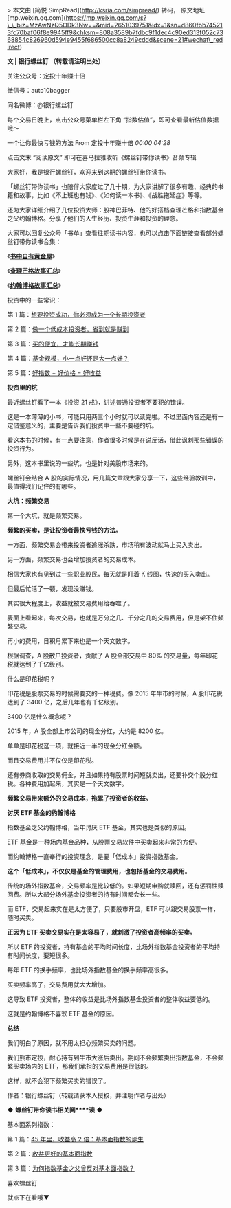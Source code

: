 \> 本文由 \[简悦 SimpRead\](http://ksria.com/simpread/) 转码， 原文地址 \[mp.weixin.qq.com\](https://mp.weixin.qq.com/s?\_\_biz=MzAwNzQ5ODk3Nw==&mid=2651039751&idx=1&sn=d860fbb745213fc70baf06f8e9945ff9&chksm=808a3589b7fdbc9f1dec4c90ed313f052c7368854c826960d594e9455f686500cc8a8249cddd&scene=21#wechat\_redirect)

 **文 | 银行螺丝钉 （转载请注明出处）**

关注公众号：定投十年赚十倍

微信号：auto10bagger

同名微博：@银行螺丝钉  

每个交易日晚上，点击公众号菜单栏左下角 “指数估值”，即可查看最新估值数据哦～

一个让你最快亏钱的方法 From 定投十年赚十倍 _00:00_ _04:28_

点击文末 “阅读原文” 即可在喜马拉雅收听《螺丝钉带你读书》音频专辑  

大家好，我是银行螺丝钉，欢迎来到这期的螺丝钉带你读书。

「螺丝钉带你读书」也陪伴大家度过了几十期，为大家讲解了很多有趣、经典的书籍和故事，比如《不上班也有钱》、《如何读一本书》、《战胜拖延症》等等。

还为大家详细介绍了几位投资大师：股神巴菲特、他的好搭档查理芒格和指数基金之父约翰博格。分享了他们的人生经历、投资生涯和投资的理念。

大家可以回复公众号「书单」查看往期读书内容，也可以点击下面链接查看部分螺丝钉带你读书合集：

《[**书中自有黄金屋**](http://mp.weixin.qq.com/s?__biz=MzAwNzQ5ODk3Nw==&mid=2651035952&idx=1&sn=b9c5a2afad856a8651f5034950f4dcac&chksm=808a04beb7fd8da80033025188a841673515aac1d0ec36e590e29d33a7a58576b362adbd958e&scene=21#wechat_redirect)》

《[**查理芒格故事汇总**](http://mp.weixin.qq.com/s?__biz=MzAwNzQ5ODk3Nw==&mid=2651036935&idx=2&sn=83f3fd9c227cee04eca26c2a52292cca&chksm=808a0089b7fd899f84c52a86fbf970b479a217ec6719f41f2763d76a105c17ffdd9243415fb4&scene=21#wechat_redirect)》

《[**约翰博格故事汇总**](http://mp.weixin.qq.com/s?__biz=MzAwNzQ5ODk3Nw==&mid=2651038207&idx=2&sn=0dc766cd2a44f8a050eda4e77caba220&chksm=808a3c71b7fdb56776a3b959d7e554001826ec2b96ea93beae6d1e80fd1df0e1d658838a9149&scene=21#wechat_redirect)》

投资中的一些常识：

第 1 篇：[想要投资成功，你必须成为一个长期投资者](http://mp.weixin.qq.com/s?__biz=MzAwNzQ5ODk3Nw==&mid=2651039456&idx=1&sn=f36a97794a2e292ee5c2df9d6d8c1f01&chksm=808a3b6eb7fdb278db7f40dfa6f9e1bd71297a91c61b2654e0d7a7d90239df20eac4c683d52a&scene=21#wechat_redirect)

第 2 篇：[做一个低成本投资者，省到就是赚到](http://mp.weixin.qq.com/s?__biz=MzAwNzQ5ODk3Nw==&mid=2651039514&idx=1&sn=173a487601c4e972edc87c159c23d1b7&chksm=808a3a94b7fdb3821b477ceca48447ad32156a220a58966159392f91ab8a8a474ca69dc12ad8&scene=21#wechat_redirect) 

第 3 篇：[买的便宜，才能长期赚钱](http://mp.weixin.qq.com/s?__biz=MzAwNzQ5ODk3Nw==&mid=2651039574&idx=1&sn=3998add97172d4713efdd24a971fbc67&chksm=808a3ad8b7fdb3ce23d4c8eece0e47f8d4c1bec2555ccb2c2fa0c5bead76429999f160a8e43e&scene=21#wechat_redirect)

第 4 篇：[基金规模，小一点好还是大一点好？](http://mp.weixin.qq.com/s?__biz=MzAwNzQ5ODk3Nw==&mid=2651039631&idx=1&sn=5434ae12d91d6d75e37024a957a16eb1&chksm=808a3a01b7fdb31724c8ac95022815085df882f6b31511950ba170d14a99ff9be5fb31e9c6b6&scene=21#wechat_redirect) 

第 5 篇：[好指数 + 好价格 = 好收益](http://mp.weixin.qq.com/s?__biz=MzAwNzQ5ODk3Nw==&mid=2651039693&idx=1&sn=dd8482f81bd300a4f683d3c2da01da00&chksm=808a3a43b7fdb35538ce0a7901ce03af9f11ce025367e0b3a53b175e9879e5f50b4b5d1ff7bc&scene=21#wechat_redirect) 

**投资里的坑**

最近螺丝钉看了一本《投资 21 戒》，讲述普通投资者不要犯的错误。

这是一本薄薄的小书，可能只用两三个小时就可以读完啦。不过里面内容还是有一定借鉴意义的，主要是告诉我们投资中一些不要碰的坑。

看这本书的时候，有一点要注意，作者很多时候是在说反话，借此讽刺那些错误的投资行为。

另外，这本书里说的一些坑，也是针对美股市场来的。

螺丝钉会结合 A 股的实际情况，用几篇文章跟大家分享一下，这些经验教训中，最值得我们记住的有哪些。

**大坑：频繁交易**

第一个大坑，就是频繁交易。

**频繁的买卖，是让投资者最快亏钱的方法。**

一方面，频繁交易会带来投资者追涨杀跌，市场稍有波动就马上买入卖出。

另一方面，频繁交易也会增加投资者的交易成本。

相信大家也有见到过一些职业股民，每天就是盯着 K 线图，快速的买入卖出。

但最后忙活了一顿，发现没赚钱。

其实很大程度上，收益就被交易费用给吞噬了。

表面上看起来，每次交易，也就是万分之几、千分之几的交易费用，但是架不住频繁交易。

再小的费用，日积月累下来也是一个天文数字。

根据调查，A 股散户投资者，贡献了 A 股全部交易中 80% 的交易量，每年印花税就达到了千亿级别。

什么是印花税呢？

印花税是股票交易的时候需要交的一种税费。像 2015 年牛市的时候，A 股印花税达到了 3400 亿，之后几年也有千亿级别。

3400 亿是什么概念呢？

2015 年，A 股全部上市公司的现金分红，大约是 8200 亿。

单单是印花税这一项，就接近一半的现金分红金额。

而且交易费用并不仅仅是印花税。

还有券商收取的交易佣金，并且如果持有股票时间短就卖出，还要补交个股分红税。各种费用加起来，其实是一个天文数字。

**频繁交易带来额外的交易成本，拖累了投资者的收益。**

**讨厌 ETF 基金的约翰博格**

指数基金之父约翰博格，当年讨厌 ETF 基金，其实也是类似的原因。

ETF 基金是一种场内基金品种，从股票交易软件中买卖起来非常的方便。

而约翰博格一直奉行的投资理念，是要「低成本」投资指数基金。

**这个「低成本」，不仅仅是基金的管理费用，也包括基金的交易费用。**

传统的场外指数基金，交易频率是比较低的。如果短期申购就赎回，还有惩罚性赎回费。所以大部分场外基金投资者的持有时间都会长一些。

而 ETF，交易起来实在是太方便了，只要股市开盘，ETF 可以跟交易股票一样，随时买卖。

**正因为 ETF 买卖交易实在是太容易了，就刺激了投资者高频率的买卖。**

所以 ETF 的投资者，持有基金的平均时间长度，比场外指数基金投资者的平均持有时间长度，要短很多。

每年 ETF 的换手频率，也比场外指数基金的换手频率高很多。

买卖频率高了，交易费用就大大增加。

这导致 ETF 投资者，整体的收益是比场外指数基金投资者的整体收益要低的。

这就是约翰博格不喜欢 ETF 基金的原因。

**总结**

我们明白了原因，就不用太担心频繁买卖的问题。

我们熊市定投，耐心持有到牛市大涨后卖出。期间不会频繁卖出指数基金，不会频繁买卖场内的 ETF，那我们承担的交易费用是很低的。  

这样，就不会犯下频繁买卖的错误了。

作者：银行螺丝钉（转载请获本人授权，并注明作者与出处）

**◆** **螺丝钉带你读书相关阅****读 ◆**

基本面系列指数：

第 1 篇：[45 年里，收益高 2 倍：基本面指数的诞生](http://mp.weixin.qq.com/s?__biz=MzAwNzQ5ODk3Nw==&mid=2651038597&idx=1&sn=c51110d262104e4b5876482428a0295e&chksm=808a3e0bb7fdb71d78a6b8d14d783f24ca33924abc57f5446978393d0d94c152c01d7146babb&scene=21#wechat_redirect)

第 2 篇：[收益更好的基本面指数](http://mp.weixin.qq.com/s?__biz=MzAwNzQ5ODk3Nw==&mid=2651038650&idx=1&sn=2200a20603c76c334d80870bbc64574d&chksm=808a3e34b7fdb722d7b7f9df010e2d161d5598f6d25d6f6df77486070a0a1aa768e3fd264b1a&scene=21#wechat_redirect)

第 3 篇：[为何指数基金之父曾反对基本面指数？](http://mp.weixin.qq.com/s?__biz=MzAwNzQ5ODk3Nw==&mid=2651038711&idx=1&sn=209728a75eabbb9b4f85f17055005c6a&chksm=808a3e79b7fdb76f39fd6e37f6e3cb36a5ec269102e15212dbd3fe1466c5115fca937f794518&scene=21#wechat_redirect)

喜欢螺丝钉

就点下在看哦▼
